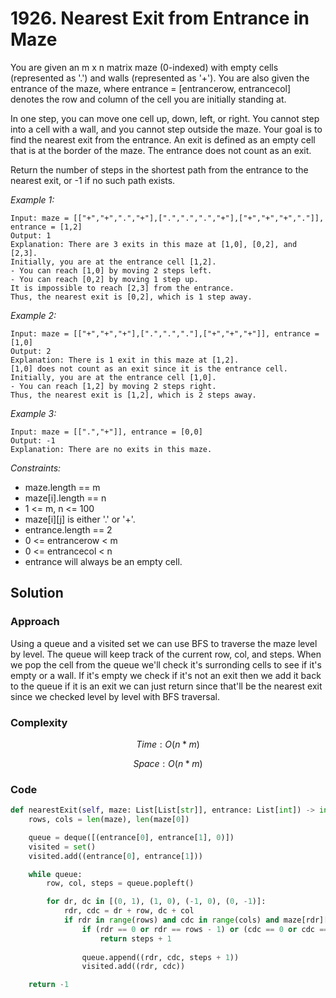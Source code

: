 # 1926. Nearest Exit from Entrance in Maze

You are given an m x n matrix maze (0-indexed) with empty cells (represented as '.') and walls (represented as '+'). You are also given the entrance of the maze, where entrance = [entrancerow, entrancecol] denotes the row and column of the cell you are initially standing at.

In one step, you can move one cell up, down, left, or right. You cannot step into a cell with a wall, and you cannot step outside the maze. Your goal is to find the nearest exit from the entrance. An exit is defined as an empty cell that is at the border of the maze. The entrance does not count as an exit.

Return the number of steps in the shortest path from the entrance to the nearest exit, or -1 if no such path exists.

*Example 1:*

```
Input: maze = [["+","+",".","+"],[".",".",".","+"],["+","+","+","."]], entrance = [1,2]
Output: 1
Explanation: There are 3 exits in this maze at [1,0], [0,2], and [2,3].
Initially, you are at the entrance cell [1,2].
- You can reach [1,0] by moving 2 steps left.
- You can reach [0,2] by moving 1 step up.
It is impossible to reach [2,3] from the entrance.
Thus, the nearest exit is [0,2], which is 1 step away.
```

*Example 2:*

```
Input: maze = [["+","+","+"],[".",".","."],["+","+","+"]], entrance = [1,0]
Output: 2
Explanation: There is 1 exit in this maze at [1,2].
[1,0] does not count as an exit since it is the entrance cell.
Initially, you are at the entrance cell [1,0].
- You can reach [1,2] by moving 2 steps right.
Thus, the nearest exit is [1,2], which is 2 steps away.
```

*Example 3:*

```
Input: maze = [[".","+"]], entrance = [0,0]
Output: -1
Explanation: There are no exits in this maze.
```

*Constraints:*

*  maze.length == m
*  maze[i].length == n
*  1 <= m, n <= 100
*  maze[i][j] is either '.' or '+'.
*  entrance.length == 2
*  0 <= entrancerow < m
*  0 <= entrancecol < n
*  entrance will always be an empty cell.

## Solution

### Approach

Using a queue and a visited set we can use BFS to traverse the maze level by level. The queue will keep track of the current row, col, and steps. When we pop the cell from the queue we'll check it's surronding cells to see if it's empty or a wall. If it's empty we check if it's not an exit then we add it back to the queue if it is an exit we can just return since that'll be the nearest exit since we checked level by level with BFS traversal.

### Complexity

$$Time: O(n*m)$$

$$Space: O(n*m)$$

### Code

```py
def nearestExit(self, maze: List[List[str]], entrance: List[int]) -> int:
    rows, cols = len(maze), len(maze[0])

    queue = deque([(entrance[0], entrance[1], 0)])
    visited = set()
    visited.add((entrance[0], entrance[1]))

    while queue:
        row, col, steps = queue.popleft()

        for dr, dc in [(0, 1), (1, 0), (-1, 0), (0, -1)]:
            rdr, cdc = dr + row, dc + col
            if rdr in range(rows) and cdc in range(cols) and maze[rdr][cdc] == "." and (rdr, cdc) not in visited:
                if (rdr == 0 or rdr == rows - 1) or (cdc == 0 or cdc == cols - 1):
                    return steps + 1
                
                queue.append((rdr, cdc, steps + 1))
                visited.add((rdr, cdc))

    return -1
```
